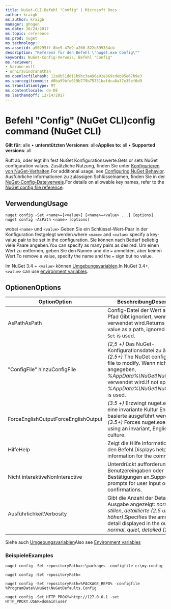 ```yaml
---
title: NuGet-CLI-Befehl "Config" | Microsoft Docs
author: kraigb
ms.author: kraigb
manager: ghogen
ms.date: 10/24/2017
ms.topic: reference
ms.prod: nuget
ms.technology: 
ms.assetid: a50295ff-8be9-47d9-a260-822e899334cb
description: "Referenz für den Befehl \"nuget.exe Config\""
keywords: NuGet-Config-Verweis, Befehl "Config"
ms.reviewer:
- karann-msft
- unniravindranathan
ms.openlocfilehash: 12a8b51dd11b9bc3a496e02e869cdeb95e67b9e3
ms.sourcegitcommit: d0ba99bfe019b779b75731bafdca8a37e35ef0d9
ms.translationtype: MT
ms.contentlocale: de-DE
ms.lasthandoff: 12/14/2017
---
```

# <a name="config-command-nuget-cli"></a><span data-ttu-id="53e07-104">Befehl "Config" (NuGet CLI)</span><span class="sxs-lookup"><span data-stu-id="53e07-104">config command (NuGet CLI)</span></span>

<span data-ttu-id="53e07-105">**Gilt für:** alle &bullet; **unterstützten Versionen**: alle</span><span class="sxs-lookup"><span data-stu-id="53e07-105">**Applies to:** all &bullet; **Supported versions**: all</span></span>

<span data-ttu-id="53e07-106">Ruft ab, oder legt ihn fest NuGet Konfigurationswerte.</span><span class="sxs-lookup"><span data-stu-id="53e07-106">Gets or sets NuGet configuration values.</span></span> <span data-ttu-id="53e07-107">Zusätzliche Nutzung, finden Sie unter [Konfigurieren von NuGet-Verhalten](../consume-packages/configuring-nuget-behavior.md).</span><span class="sxs-lookup"><span data-stu-id="53e07-107">For additional usage, see [Configuring NuGet Behavior](../consume-packages/configuring-nuget-behavior.md).</span></span> <span data-ttu-id="53e07-108">Ausführliche Informationen zu zulässigen Schlüsselnamen, finden Sie in der [NuGet-Config-Dateiverweis](../Schema/nuget-config-file.md).</span><span class="sxs-lookup"><span data-stu-id="53e07-108">For details on allowable key names, refer to the [NuGet config file reference](../Schema/nuget-config-file.md).</span></span>

## <a name="usage"></a><span data-ttu-id="53e07-109">Verwendung</span><span class="sxs-lookup"><span data-stu-id="53e07-109">Usage</span></span>

```
nuget config -Set <name>=[<value>] [<name>=<value> ...] [options]
nuget config -AsPath <name> [options]
```

<span data-ttu-id="53e07-110">wobei `<name>` und `<value>` Geben Sie ein Schlüssel-Wert-Paar in der Konfiguration festgelegt werden.</span><span class="sxs-lookup"><span data-stu-id="53e07-110">where `<name>` and `<value>` specify a key-value pair to be set in the configuration.</span></span> <span data-ttu-id="53e07-111">Sie können nach Bedarf beliebig viele Paare angeben.</span><span class="sxs-lookup"><span data-stu-id="53e07-111">You can specify as many pairs as desired.</span></span> <span data-ttu-id="53e07-112">Um einen Wert zu entfernen, geben Sie den Namen und die `=` anmelden, aber keinen Wert.</span><span class="sxs-lookup"><span data-stu-id="53e07-112">To remove a value, specify the name and the `=` sign but no value.</span></span>

<span data-ttu-id="53e07-113">Im NuGet 3.4 + `<value>` können [Umgebungsvariablen](cli-ref-environment-variables.md).</span><span class="sxs-lookup"><span data-stu-id="53e07-113">In NuGet 3.4+, `<value>` can use [environment variables](cli-ref-environment-variables.md).</span></span>

## <a name="options"></a><span data-ttu-id="53e07-114">Optionen</span><span class="sxs-lookup"><span data-stu-id="53e07-114">Options</span></span>

| <span data-ttu-id="53e07-115">Option</span><span class="sxs-lookup"><span data-stu-id="53e07-115">Option</span></span> | <span data-ttu-id="53e07-116">Beschreibung</span><span class="sxs-lookup"><span data-stu-id="53e07-116">Description</span></span> |
| --- | --- |
| <span data-ttu-id="53e07-117">AsPath</span><span class="sxs-lookup"><span data-stu-id="53e07-117">AsPath</span></span> | <span data-ttu-id="53e07-118">Config-Datei der Wert als ein Pfad Gibt ignoriert, wenn `-Set` verwendet wird.</span><span class="sxs-lookup"><span data-stu-id="53e07-118">Returns the config value as a path, ignored when `-Set` is used.</span></span> |
| <span data-ttu-id="53e07-119">"ConfigFile" hinzu</span><span class="sxs-lookup"><span data-stu-id="53e07-119">ConfigFile</span></span> | <span data-ttu-id="53e07-120">*(2,5 +)*  Das NuGet-Konfigurationsdatei zu ändern.</span><span class="sxs-lookup"><span data-stu-id="53e07-120">*(2.5+)* The NuGet configuration file to modify.</span></span> <span data-ttu-id="53e07-121">Wenn nicht angegeben, *%AppData%\NuGet\NuGet.Config* verwendet wird.</span><span class="sxs-lookup"><span data-stu-id="53e07-121">If not specified, *%AppData%\NuGet\NuGet.Config* is used.</span></span> |
| <span data-ttu-id="53e07-122">ForceEnglishOutput</span><span class="sxs-lookup"><span data-stu-id="53e07-122">ForceEnglishOutput</span></span> | <span data-ttu-id="53e07-123">*(3.5 +)*  Erzwingt nuget.exe über eine invariante Kultur Englisch-basierte ausgeführt werden.</span><span class="sxs-lookup"><span data-stu-id="53e07-123">*(3.5+)* Forces nuget.exe to run using an invariant, English-based culture.</span></span> |
| <span data-ttu-id="53e07-124">Hilfe</span><span class="sxs-lookup"><span data-stu-id="53e07-124">Help</span></span> | <span data-ttu-id="53e07-125">Zeigt die Hilfe Informationen für den Befehl.</span><span class="sxs-lookup"><span data-stu-id="53e07-125">Displays help information for the command.</span></span> |
| <span data-ttu-id="53e07-126">Nicht interaktive</span><span class="sxs-lookup"><span data-stu-id="53e07-126">NonInteractive</span></span> | <span data-ttu-id="53e07-127">Unterdrückt aufforderungen für Benutzereingaben oder Bestätigungen an.</span><span class="sxs-lookup"><span data-stu-id="53e07-127">Suppresses prompts for user input or confirmations.</span></span> |
| <span data-ttu-id="53e07-128">Ausführlichkeit</span><span class="sxs-lookup"><span data-stu-id="53e07-128">Verbosity</span></span> | <span data-ttu-id="53e07-129">Gibt die Anzahl der Details in der Ausgabe angezeigt: *normalen*, *stillen*, *detaillierte (2.5 und höher)*.</span><span class="sxs-lookup"><span data-stu-id="53e07-129">Specifies the amount of detail displayed in the output: *normal*, *quiet*, *detailed (2.5+)*.</span></span> |

<span data-ttu-id="53e07-130">Siehe auch [Umgebungsvariablen](cli-ref-environment-variables.md)</span><span class="sxs-lookup"><span data-stu-id="53e07-130">Also see [Environment variables](cli-ref-environment-variables.md)</span></span>

### <a name="examples"></a><span data-ttu-id="53e07-131">Beispiele</span><span class="sxs-lookup"><span data-stu-id="53e07-131">Examples</span></span>

```
nuget config -Set repositoryPath=c:\packages -configfile c:\my.config

nuget config -Set repositoryPath=

nuget config -Set repositoryPath=%PACKAGE_REPO% -configfile %ProgramData%\NuGet\NuGetDefaults.Config

nuget config -Set HTTP_PROXY=http://127.0.0.1 -set HTTP_PROXY.USER=domain\user
```
